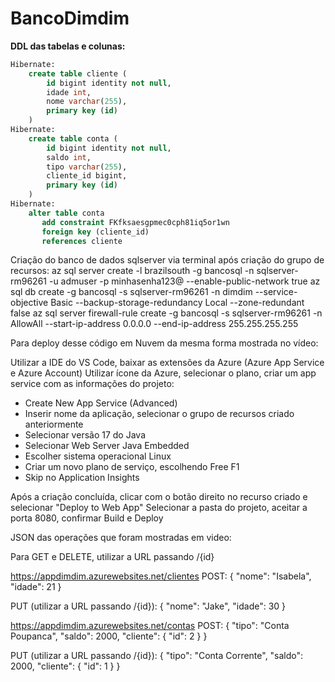 
# BancoDimdim

**DDL das tabelas e colunas:**

```sql
Hibernate: 
    create table cliente (
        id bigint identity not null,
        idade int,
        nome varchar(255),
        primary key (id)
    )
Hibernate: 
    create table conta (
        id bigint identity not null,
        saldo int,
        tipo varchar(255),
        cliente_id bigint,
        primary key (id)
    )
Hibernate: 
    alter table conta
       add constraint FKfksaesgpmec0cph81iq5or1wn
       foreign key (cliente_id)
       references cliente
```

Criação do banco de dados sqlserver via terminal após criação do grupo de recursos:
az sql server create -l brazilsouth -g bancosql -n sqlserver-rm96261 -u admuser -p minhasenha123@ --enable-public-network true
az sql db create -g bancosql -s sqlserver-rm96261 -n dimdim --service-objective Basic --backup-storage-redundancy Local --zone-redundant false
az sql server firewall-rule create -g bancosql -s sqlserver-rm96261 -n AllowAll --start-ip-address 0.0.0.0 --end-ip-address 255.255.255.255

Para deploy desse código em Nuvem da mesma forma mostrada no vídeo:

Utilizar a IDE do VS Code, baixar as extensões da Azure (Azure App Service e Azure Account)
Utilizar ícone da Azure, selecionar o plano, criar um app service com as informações do projeto: 
- Create New App Service (Advanced) 
- Inserir nome da aplicação, selecionar o grupo de recursos criado anteriormente
- Selecionar versão 17 do Java
- Selecionar Web Server Java Embedded
- Escolher sistema operacional Linux
- Criar um novo plano de serviço, escolhendo Free F1
- Skip no Application Insights

Após a criação concluída, clicar com o botão direito no recurso criado e selecionar "Deploy to Web App"
Selecionar a pasta do projeto, aceitar a porta 8080, confirmar Build e Deploy


JSON das operações que foram mostradas em video:

Para GET e DELETE, utilizar a URL passando /{id}

https://appdimdim.azurewebsites.net/clientes
POST:
{
    "nome": "Isabela",
    "idade": 21
}

PUT (utilizar a URL passando /{id}):
{
    "nome": "Jake",
    "idade": 30
}

https://appdimdim.azurewebsites.net/contas
POST:
{
  "tipo": "Conta Poupanca",
  "saldo": 2000,
  "cliente": {
    "id": 2
  }
}

PUT (utilizar a URL passando /{id}):
{
  "tipo": "Conta Corrente",
  "saldo": 2000,
  "cliente": {
    "id": 1
  }
}




